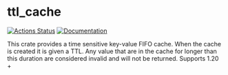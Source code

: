 # ttl_cache

[![Actions Status](https://github.com/stusmall/ttl_cache/workflows/build/badge.svg)](https://github.com/stusmall/ttl_cache/actions)
[![Documentation](https://docs.rs/ttl_cache/badge.svg)](https://docs.rs/ttl_cache)

This crate provides a time sensitive key-value FIFO cache.  When the cache is created it is
given a TTL.  Any value that are in the cache for longer than this duration are considered
invalid and will not be returned.  Supports 1.20 +
